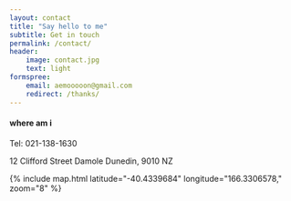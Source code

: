 ```yaml
---
layout: contact
title: "Say hello to me"
subtitle: Get in touch
permalink: /contact/
header:
    image: contact.jpg
    text: light
formspree:
    email: aemooooon@gmail.com
    redirect: /thanks/
---
```


#### where am i

Tel: 021-138-1630

12 Clifford Street
Damole
Dunedin, 9010 NZ

{% include map.html latitude="-40.4339684" longitude="166.3306578," zoom="8" %}

